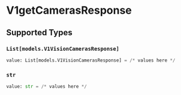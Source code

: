 # V1getCamerasResponse


## Supported Types

### `List[models.V1VisionCamerasResponse]`

```python
value: List[models.V1VisionCamerasResponse] = /* values here */
```

### `str`

```python
value: str = /* values here */
```

